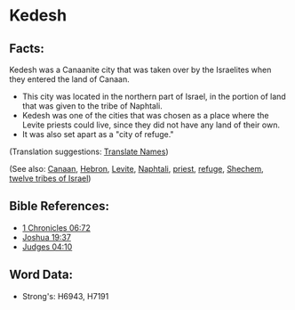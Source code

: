 # Kedesh #

## Facts: ##

Kedesh was a Canaanite city that was taken over by the Israelites when they entered the land of Canaan.

* This city was located in the northern part of Israel, in the portion of land that was given to the tribe of Naphtali.
* Kedesh was one of the cities that was chosen as a place where the Levite priests could live, since they did not have any land of their own.
* It was also set apart as a "city of refuge."

(Translation suggestions: [Translate Names](rc://en/ta/man/translate/translate-names))

(See also: [Canaan](../names/canaan.md), [Hebron](../names/hebron.md), [Levite](../names/levite.md), [Naphtali](../names/naphtali.md), [priest](../kt/priest.md), [refuge](../other/refuge.md), [Shechem](../names/shechem.md), [twelve tribes of Israel](../other/12tribesofisrael.md))

## Bible References: ##

* [1 Chronicles 06:72](rc://en/tn/help/1ch/06/72)
* [Joshua 19:37](rc://en/tn/help/jos/19/37)
* [Judges 04:10](rc://en/tn/help/jdg/04/10)

## Word Data: ##

* Strong's: H6943, H7191
